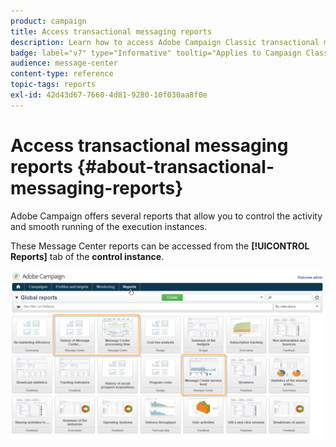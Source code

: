 ```yaml
---
product: campaign
title: Access transactional messaging reports
description: Learn how to access Adobe Campaign Classic transactional messaging reports
badge: label="v7" type="Informative" tooltip="Applies to Campaign Classic v7 only"
audience: message-center
content-type: reference
topic-tags: reports
exl-id: 42d43d67-7660-4d81-9280-10f030aa8f0e
---
```

# Access transactional messaging reports {#about-transactional-messaging-reports}



Adobe Campaign offers several reports that allow you to control the activity and smooth running of the execution instances.

These Message Center reports can be accessed from the **[!UICONTROL Reports]** tab of the **control instance**. 

![](assets/messagecenter_reporting_002.png)
